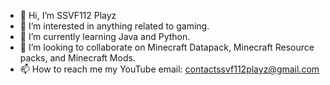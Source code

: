 - 👋 Hi, I’m SSVF112 Playz
- 👀 I’m interested in anything related to gaming.
- 🌱 I’m currently learning Java and Python.
- 💞️ I’m looking to collaborate on Minecraft Datapack, Minecraft Resource packs, and Minecraft Mods.
- 📫 How to reach me my YouTube email: contactssvf112playz@gmail.com

<!---
shloakvatsyayan/shloakvatsyayan is a ✨ special ✨ repository because its `README.md` (this file) appears on your GitHub profile.
You can click the Preview link to take a look at your changes.
--->
